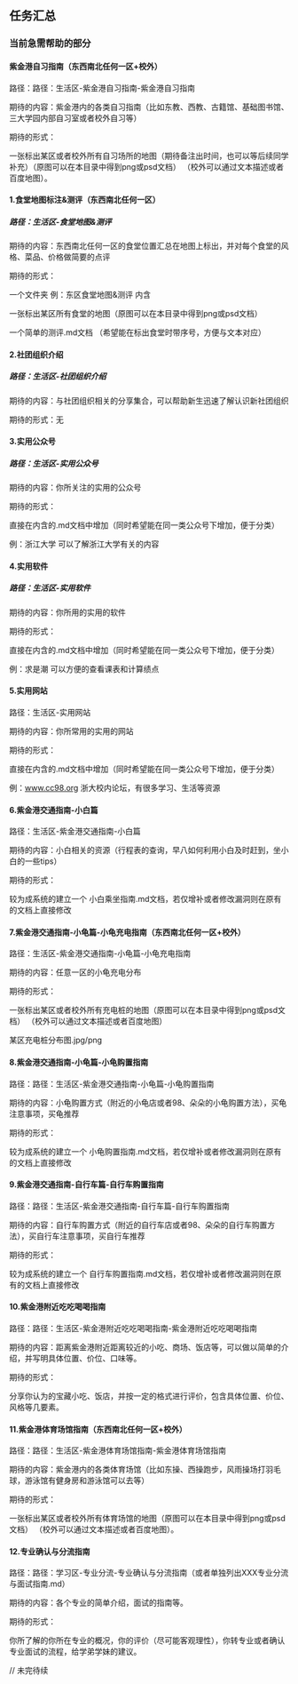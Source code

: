 ## 任务汇总

### 当前急需帮助的部分

#### 紫金港自习指南（东西南北任何一区+校外）

路径：路径：生活区-紫金港自习指南-紫金港自习指南

期待的内容：紫金港内的各类自习指南（比如东教、西教、古籍馆、基础图书馆、三大学园内部自习室或者校外自习等）

期待的形式：

一张标出某区或者校外所有自习场所的地图（期待备注出时间，也可以等后续同学补充）（原图可以在本目录中得到png或psd文档） （校外可以通过文本描述或者百度地图）。


#### **1.食堂地图标注&测评**（东西南北任何一区）

##### 路径：生活区-食堂地图&测评

期待的内容：东西南北任何一区的食堂位置汇总在地图上标出，并对每个食堂的风格、菜品、价格做简要的点评

期待的形式：

一个文件夹 例：东区食堂地图&测评 内含 

一张标出某区所有食堂的地图（原图可以在本目录中得到png或psd文档） 

一个简单的测评.md文档 （希望能在标出食堂时带序号，方便与文本对应）



#### 2.社团组织介绍

##### 路径：生活区-社团组织介绍

期待的内容：与社团组织相关的分享集合，可以帮助新生迅速了解认识新社团组织

期待的形式：无



#### 3.实用公众号

##### 路径：生活区-实用公众号

期待的内容：你所关注的实用的公众号

期待的形式：

直接在内含的.md文档中增加（同时希望能在同一类公众号下增加，便于分类）

例：浙江大学	可以了解浙江大学有关的内容



#### 4.实用软件

##### 路径：生活区-实用软件

期待的内容：你所用的实用的软件

期待的形式：

直接在内含的.md文档中增加（同时希望能在同一类公众号下增加，便于分类）

例：求是潮	可以方便的查看课表和计算绩点



#### 5.实用网站

路径：生活区-实用网站

期待的内容：你所常用的实用的网站

期待的形式：

直接在内含的.md文档中增加（同时希望能在同一类公众号下增加，便于分类）

例：www.cc98.org	浙大校内论坛，有很多学习、生活等资源



#### 6.紫金港交通指南-小白篇

路径：生活区-紫金港交通指南-小白篇

期待的内容：小白相关的资源（行程表的查询，早八如何利用小白及时赶到，坐小白的一些tips）

期待的形式：

较为成系统的建立一个 小白乘坐指南.md文档，若仅增补或者修改漏洞则在原有的文档上直接修改



#### 7.紫金港交通指南-小龟篇-小龟充电指南（东西南北任何一区+校外）

路径：生活区-紫金港交通指南-小龟篇-小龟充电指南

期待的内容：任意一区的小龟充电分布

期待的形式：

一张标出某区或者校外所有充电桩的地图（原图可以在本目录中得到png或psd文档） （校外可以通过文本描述或者百度地图）

某区充电桩分布图.jpg/png



#### 8.紫金港交通指南-小龟篇-小龟购置指南

路径：路径：生活区-紫金港交通指南-小龟篇-小龟购置指南

期待的内容：小龟购置方式（附近的小龟店或者98、朵朵的小龟购置方法），买龟注意事项，买龟推荐

期待的形式：

较为成系统的建立一个 小龟购置指南.md文档，若仅增补或者修改漏洞则在原有的文档上直接修改

#### 9.紫金港交通指南-自行车篇-自行车购置指南

路径：路径：生活区-紫金港交通指南-自行车篇-自行车购置指南

期待的内容：自行车购置方式（附近的自行车店或者98、朵朵的自行车购置方法），买自行车注意事项，买自行车推荐

期待的形式：

较为成系统的建立一个 自行车购置指南.md文档，若仅增补或者修改漏洞则在原有的文档上直接修改

#### 10.紫金港附近吃吃喝喝指南

路径：路径：生活区-紫金港附近吃吃喝喝指南-紫金港附近吃吃喝喝指南

期待的内容：距离紫金港附近距离较近的小吃、商场、饭店等，可以做以简单的介绍，并写明具体位置、价位、口味等。

期待的形式：

分享你认为的宝藏小吃、饭店，并按一定的格式进行评价，包含具体位置、价位、风格等几要素。

#### 11.紫金港体育场馆指南（东西南北任何一区+校外）

路径：路径：生活区-紫金港体育场馆指南-紫金港体育场馆指南

期待的内容：紫金港内的各类体育场馆（比如东操、西操跑步，风雨操场打羽毛球，游泳馆有健身房和游泳馆可以去等）

期待的形式：

一张标出某区或者校外所有体育场馆的地图（原图可以在本目录中得到png或psd文档） （校外可以通过文本描述或者百度地图）。



#### 12.专业确认与分流指南

路径：路径：学习区-专业分流-专业确认与分流指南（或者单独列出XXX专业分流与面试指南.md）

期待的内容：各个专业的简单介绍，面试的指南等。

期待的形式：

你所了解的你所在专业的概况，你的评价（尽可能客观理性），你转专业或者确认专业面试的流程，给学弟学妹的建议。

// 未完待续
